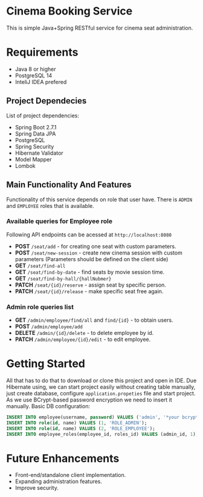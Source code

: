 # Cinema Booking Service
This is simple Java+Spring RESTful service for cinema seat administration.
# Requirements
- Java 8 or higher
- PostgreSQL 14
- InteliJ IDEA prefered

## Project Dependecies
List of project dependencies:
- Spring Boot 2.7.1
- Spring Data JPA
- PostgreSQL
- Spring Security
- Hibernate Validator
- Model Mapper
- Lombok

## Main Functionality And Features
Functionality of this service depends on role that user have. 
There is `ADMIN` and `EMPLOYEE` roles that is available. 
### Available queries for Employee role
Following API endpoints can be acessed at `http://localhost:8080`
- __POST__ `/seat/add` - for creating one seat with custom parameters.
- __POST__ `/seat/new-session` - create new cinema session with custom parameters (Parameters should be defined on the client side)
- __GET__ `/seat/find-all`
- __GET__ `/seat/find-by-date` - find seats by movie session time.
- __GET__ `/seat/find-by-hall/{hallNubmer}` 
- __PATCH__ `/seat/{id}/reserve` - assign seat by specific person.
- __PATCH__ `/seat/{id}/release` - make specific seat free again.

### Admin role queries list
- __GET__ `/admin/employee/find/all` and `find/{id}` - to obtain users.
- __POST__ `/admin/employee/add`
- __DELETE__ `/admin/{id}/delete` - to delete employee by id.
- __PATCH__ `/admin/employee/{id}/edit` - to edit employee.

# Getting Started
All that has to do that to download or clone this project and open in IDE. Due Hibernate using, we can start project easily without creating table manually,
just create database, configure `application.propeties` file and start project. As we use BCrypt-based password encryption we need to insert it manually. 
Basic DB configuration:
```sql
INSERT INTO employee(username, password) VALUES ('admin', '*your bcrypted password*');
INSERT INTO role(id, name) VALUES (1, 'ROLE_ADMIN');
INSERT INTO role(id, name) VALUES (2, 'ROLE_EMPLOYEE');
INSERT INTO employee_roles(employee_id, roles_id) VALUES (admin_id, 1);
```
# Future Enhancements
- Front-end/standalone client implementation.
- Expanding administration features.
- Improve security.
